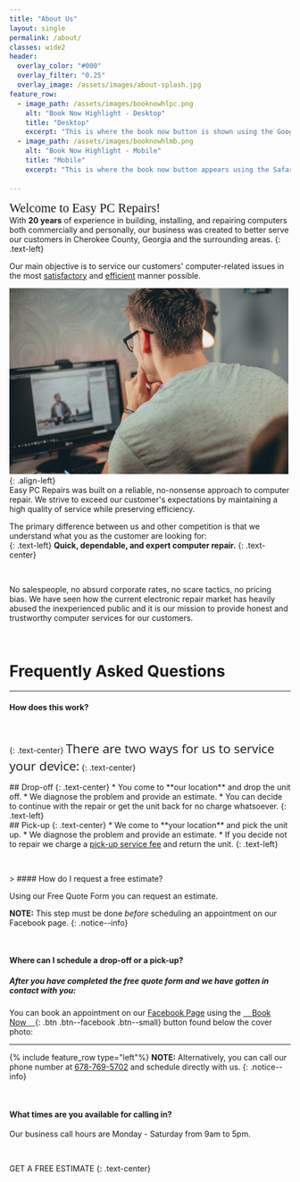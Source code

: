 ```yaml
---
title: "About Us"
layout: single
permalink: /about/
classes: wide2
header:
  overlay_color: "#000"
  overlay_filter: "0.25"
  overlay_image: /assets/images/about-splash.jpg
feature_row:
  - image_path: /assets/images/booknowhlpc.png
    alt: "Book Now Highlight - Desktop"
    title: "Desktop"
    excerpt: "This is where the book now button is shown using the Google Chrome browser."
  - image_path: /assets/images/booknowhlmb.png
    alt: "Book Now Highlight - Mobile"
    title: "Mobile"
    excerpt: "This is where the book now button appears using the Safari browser on iPhone."

---
```

<span style="font-family:Montserrat; font-size:1.6em;">Welcome to Easy PC Repairs! </span>
<br />
With **20 years** of experience in building, installing, and repairing computers both commercially and personally, our business was created to better serve our customers in Cherokee County, Georgia and the surrounding areas.
{: .text-left} 


Our main objective is to service our customers' computer-related issues in the most <u>satisfactory</u> and <u>efficient</u> manner possible.

![image-left](/assets/images/about-image1.jpg){: .align-left}  
Easy PC Repairs was built on a reliable, no-nonsense approach to computer repair. We strive to exceed our customer's expectations by maintaining a high quality of service while preserving efficiency.  

The primary difference between us and other competition is that we understand what you as the customer are looking for:  
{: .text-left}
**Quick, dependable, and expert computer repair.**
{: .text-center}  
<p>&nbsp;</p>

No salespeople, no absurd corporate rates, no scare tactics, no pricing bias. We have seen how the current electronic repair market has heavily abused the inexperienced public and it is our mission to provide honest and trustworthy computer services for our customers.

<p>&nbsp;</p>  

# Frequently Asked Questions 

---
>
#### How does this work?


<p>&nbsp;</p> 

<i class="fas fa-tools fa-3x"></i>
{: .text-center}
<span style="font-family:Open Sans; font-size:1.6em;">There are two ways for us to service your device:</span>
{: .text-center}

<div class="grid">
<div class="col-1-2">
<div class="content" markdown="1">
## Drop-off 
{: .text-center}
* You come to **our location** and drop the unit off.
* We diagnose the problem and provide an estimate.
* You can decide to continue with the repair or get the unit back for no charge whatsoever.
{: .text-left}
</div>
</div>
<div class="col-1-2">
<div class="content" markdown="1">
## Pick-up
{: .text-center}
* We come to **your location** and pick the unit up.
* We diagnose the problem and provide an estimate.
* If you decide not to repair we charge a <u>pick-up service fee</u> and return the unit.
{: .text-left}
</div>
</div>
</div>

<p>&nbsp;</p> 
>
#### How do I request a free estimate?

Using our <a onclick="FreshworksWidget('open');" class="btn btn--inverse"> Free Quote Form </a> you can request an estimate. 

**NOTE:**   This step must be done *before* scheduling an appointment on our Facebook page.
{: .notice--info}


<p>&nbsp;</p>

>
#### Where can I schedule a drop-off or a pick-up?


##### After you have completed the free quote form and we have gotten in contact with you:   
You can book an appointment on our [Facebook Page](https://www.facebook.com/Easy-PC-Repairs-110941363996493) using the [&nbsp;&nbsp;&nbsp;&nbsp;Book Now&nbsp;&nbsp;&nbsp;&nbsp;](https://www.facebook.com/Easy-PC-Repairs-110941363996493){: .btn .btn--facebook .btn--small} button found below the cover photo:

___

{% include feature_row type="left"%}
**NOTE:**   Alternatively, you can call our phone number at [678-769-5702](tel:+1-678-769-5702) and schedule directly with us.
{: .notice--info}

<p>&nbsp;</p>

>
#### What times are you available for calling in?

Our business call hours are Monday - Saturday from 9am to 5pm.  

<p>&nbsp;</p>
<a onclick="FreshworksWidget('open');" class="btn btn--success btn--large">GET A FREE ESTIMATE <i class="fas fa-arrow-right"></i></a>
{: .text-center}






